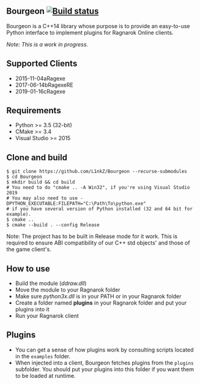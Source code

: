 Bourgeon [![Build status](https://ci.appveyor.com/api/projects/status/aqtwv6lfq6g1pbxq?svg=true)](https://ci.appveyor.com/project/L1nkZ/bourgeon)
--------
Bourgeon is a C++14 library whose purpose is to provide an easy-to-use Python
interface to implement plugins for Ragnarok Online clients.  

*Note: This is a work in progress.*

Supported Clients
-----------------
* 2015-11-04aRagexe
* 2017-06-14bRagexeRE
* 2019-01-16cRagexe

Requirements
------------
* Python >= 3.5 (32-bit)
* CMake >= 3.4
* Visual Studio >= 2015

Clone and build
-----
```shell
$ git clone https://github.com/L1nkZ/Bourgeon --recurse-submodules
$ cd Bourgeon
$ mkdir build && cd build
# You need to do "cmake .. -A Win32", if you're using Visual Studio 2019
# You may also need to use -DPYTHON_EXECUTABLE:FILEPATH="C:\Path\To\python.exe"
# if you have several version of Python installed (32 and 64 bit for example).
$ cmake ..
$ cmake --build . --config Release
```
Note: The project has to be built in Release mode for it work.
This is required to ensure ABI compatibility of our C++ std objects' and those
of the game client's.

How to use
----------
* Build the module (*ddraw.dll*)
* Move the module to your Ragnarok folder
* Make sure *python3x.dll* is in your PATH or in your Ragnarok folder
* Create a folder named **plugins** in your Ragnarok folder and put your plugins into it
* Run your Ragnarok client

Plugins
-------
* You can get a sense of how plugins work by consulting scripts located in
the `examples` folder.  
* When injected into a client, Bourgeon fetches plugins from the `plugins`
subfolder. You should put your plugins into this folder if you want them to be
loaded at runtime.
